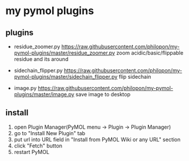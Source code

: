 my pymol plugins
==

plugins
--
* residue\_zoomer.py https://raw.githubusercontent.com/philopon/my-pymol-plugins/master/residue_zoomer.py
    zoom acidic/basic/flippable residue and its around

* sidechain\_flipper.py https://raw.githubusercontent.com/philopon/my-pymol-plugins/master/sidechain_flipper.py
    flip sidechain

* image.py https://raw.githubusercontent.com/philopon/my-pymol-plugins/master/image.py
    save image to desktop

install
--
1. open Plugin Manager(PyMOL menu -> Plugin -> Plugin Manager)
2. go to "Install New Plugin" tab
3. put url into URL field in "Install from PyMOL Wiki or any URL" section
4. click "Fetch" button
5. restart PyMOL
